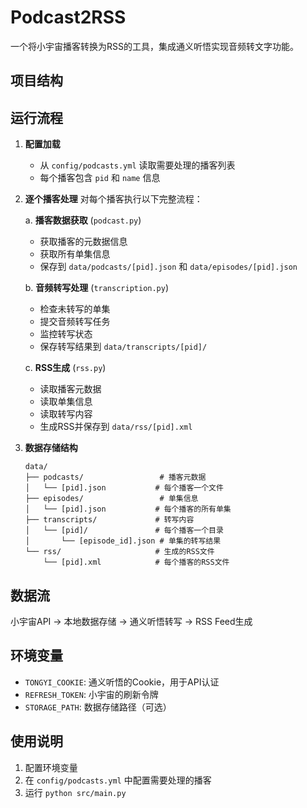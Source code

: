 # Podcast2RSS

一个将小宇宙播客转换为RSS的工具，集成通义听悟实现音频转文字功能。

## 项目结构

## 运行流程

1. **配置加载**
   - 从 `config/podcasts.yml` 读取需要处理的播客列表
   - 每个播客包含 `pid` 和 `name` 信息

2. **逐个播客处理**
   对每个播客执行以下完整流程：

   a. **播客数据获取** (`podcast.py`)
      - 获取播客的元数据信息
      - 获取所有单集信息
      - 保存到 `data/podcasts/[pid].json` 和 `data/episodes/[pid].json`

   b. **音频转写处理** (`transcription.py`)
      - 检查未转写的单集
      - 提交音频转写任务
      - 监控转写状态
      - 保存转写结果到 `data/transcripts/[pid]/`

   c. **RSS生成** (`rss.py`)
      - 读取播客元数据
      - 读取单集信息
      - 读取转写内容
      - 生成RSS并保存到 `data/rss/[pid].xml`

3. **数据存储结构**
   ```
   data/
   ├── podcasts/                 # 播客元数据
   │   └── [pid].json           # 每个播客一个文件
   ├── episodes/                 # 单集信息
   │   └── [pid].json           # 每个播客的所有单集
   ├── transcripts/             # 转写内容
   │   └── [pid]/               # 每个播客一个目录
   │       └── [episode_id].json # 单集的转写结果
   └── rss/                     # 生成的RSS文件
       └── [pid].xml            # 每个播客的RSS文件
   ```

## 数据流
小宇宙API → 本地数据存储 → 通义听悟转写 → RSS Feed生成

## 环境变量
- `TONGYI_COOKIE`: 通义听悟的Cookie，用于API认证
- `REFRESH_TOKEN`: 小宇宙的刷新令牌
- `STORAGE_PATH`: 数据存储路径（可选）

## 使用说明
1. 配置环境变量
2. 在 `config/podcasts.yml` 中配置需要处理的播客
3. 运行 `python src/main.py`